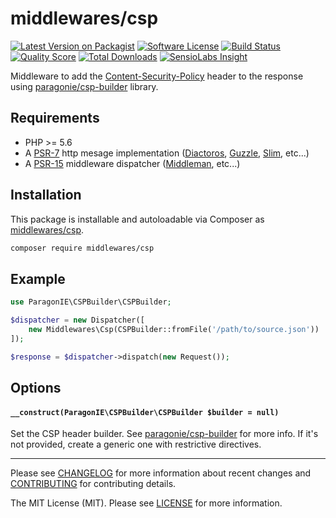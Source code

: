 # middlewares/csp

[![Latest Version on Packagist][ico-version]][link-packagist]
[![Software License][ico-license]](LICENSE.md)
[![Build Status][ico-travis]][link-travis]
[![Quality Score][ico-scrutinizer]][link-scrutinizer]
[![Total Downloads][ico-downloads]][link-downloads]
[![SensioLabs Insight][ico-sensiolabs]][link-sensiolabs]

Middleware to add the [Content-Security-Policy](https://content-security-policy.com/) header to the response using [paragonie/csp-builder](https://github.com/paragonie/csp-builder) library.

## Requirements

* PHP >= 5.6
* A [PSR-7](https://packagist.org/providers/psr/http-message-implementation) http mesage implementation ([Diactoros](https://github.com/zendframework/zend-diactoros), [Guzzle](https://github.com/guzzle/psr7), [Slim](https://github.com/slimphp/Slim), etc...)
* A [PSR-15](https://github.com/http-interop/http-middleware) middleware dispatcher ([Middleman](https://github.com/mindplay-dk/middleman), etc...)

## Installation

This package is installable and autoloadable via Composer as [middlewares/csp](https://packagist.org/packages/middlewares/csp).

```sh
composer require middlewares/csp
```

## Example

```php
use ParagonIE\CSPBuilder\CSPBuilder;

$dispatcher = new Dispatcher([
	new Middlewares\Csp(CSPBuilder::fromFile('/path/to/source.json'))
]);

$response = $dispatcher->dispatch(new Request());
```

## Options

#### `__construct(ParagonIE\CSPBuilder\CSPBuilder $builder = null)`

Set the CSP header builder. See [paragonie/csp-builder](https://github.com/paragonie/csp-builder) for more info. If it's not provided, create a generic one with restrictive directives.

---

Please see [CHANGELOG](CHANGELOG.md) for more information about recent changes and [CONTRIBUTING](CONTRIBUTING.md) for contributing details.

The MIT License (MIT). Please see [LICENSE](LICENSE) for more information.

[ico-version]: https://img.shields.io/packagist/v/middlewares/csp.svg?style=flat-square
[ico-license]: https://img.shields.io/badge/license-MIT-brightgreen.svg?style=flat-square
[ico-travis]: https://img.shields.io/travis/middlewares/csp/master.svg?style=flat-square
[ico-scrutinizer]: https://img.shields.io/scrutinizer/g/middlewares/csp.svg?style=flat-square
[ico-downloads]: https://img.shields.io/packagist/dt/middlewares/csp.svg?style=flat-square
[ico-sensiolabs]: https://img.shields.io/sensiolabs/i/570e79c8-0170-438f-ba97-72eeaadee868.svg?style=flat-square

[link-packagist]: https://packagist.org/packages/middlewares/csp
[link-travis]: https://travis-ci.org/middlewares/csp
[link-scrutinizer]: https://scrutinizer-ci.com/g/middlewares/csp
[link-downloads]: https://packagist.org/packages/middlewares/csp
[link-sensiolabs]: https://insight.sensiolabs.com/projects/570e79c8-0170-438f-ba97-72eeaadee868
